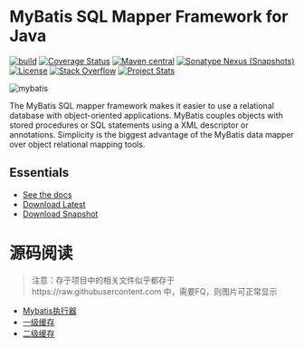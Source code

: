 MyBatis SQL Mapper Framework for Java
=====================================

[![build](https://github.com/mybatis/mybatis-3/workflows/Java%20CI/badge.svg)](https://github.com/mybatis/mybatis-3/actions?query=workflow%3A%22Java+CI%22)
[![Coverage Status](https://coveralls.io/repos/mybatis/mybatis-3/badge.svg?branch=master&service=github)](https://coveralls.io/github/mybatis/mybatis-3?branch=master)
[![Maven central](https://maven-badges.herokuapp.com/maven-central/org.mybatis/mybatis/badge.svg)](https://maven-badges.herokuapp.com/maven-central/org.mybatis/mybatis)
[![Sonatype Nexus (Snapshots)](https://img.shields.io/nexus/s/https/oss.sonatype.org/org.mybatis/mybatis.svg)](https://oss.sonatype.org/content/repositories/snapshots/org/mybatis/mybatis/)
[![License](http://img.shields.io/:license-apache-brightgreen.svg)](http://www.apache.org/licenses/LICENSE-2.0.html)
[![Stack Overflow](http://img.shields.io/:stack%20overflow-mybatis-brightgreen.svg)](http://stackoverflow.com/questions/tagged/mybatis)
[![Project Stats](https://www.openhub.net/p/mybatis/widgets/project_thin_badge.gif)](https://www.openhub.net/p/mybatis)

![mybatis](http://mybatis.github.io/images/mybatis-logo.png)

The MyBatis SQL mapper framework makes it easier to use a relational database with object-oriented applications.
MyBatis couples objects with stored procedures or SQL statements using a XML descriptor or annotations.
Simplicity is the biggest advantage of the MyBatis data mapper over object relational mapping tools.

Essentials
----------

* [See the docs](http://mybatis.github.io/mybatis-3)
* [Download Latest](https://github.com/mybatis/mybatis-3/releases)
* [Download Snapshot](https://oss.sonatype.org/content/repositories/snapshots/org/mybatis/mybatis/)

# 源码阅读
> 注意：存于项目中的相关文件似乎都存于https://raw.githubusercontent.com 中，需要FQ，则图片可正常显示
- [Mybatis执行器](doc/executor.md)
- [一级缓存](doc/level1-cache.md)
- [二级缓存](doc/level2-cache.md)

